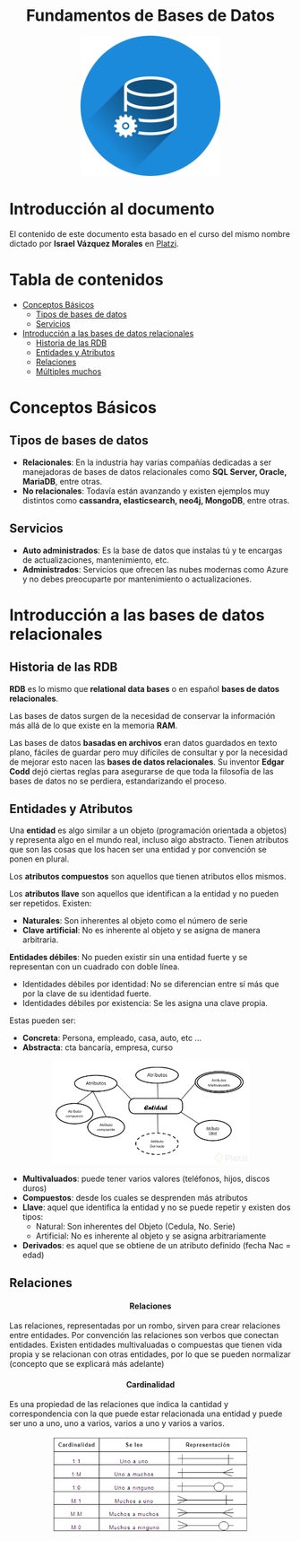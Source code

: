 <div align="center">
  <h1>Fundamentos de Bases de Datos</h1>
</div>

<div align="center"> 
  <img src="readme_imgs/bases.png" width="250">
</div>

# Introducción al documento 
El contenido de este documento esta basado en el curso del mismo nombre dictado por **Israel Vázquez Morales** en [Platzi](https://platzi.com).

# Tabla de contenidos
- [Conceptos Básicos](#Conceptos-Básicos)
    - [Tipos de bases de datos](#Tipos-de-bases-de-datos)
    - [Servicios](#Servicios)
- [Introducción a las bases de datos relacionales](#Introducción-a-las-bases-de-datos-relacionales)
    - [Historia de las RDB](#Historia-de-las-RDB)
    - [Entidades y Atributos](#Entidades-y-Atributos)
    - [Relaciones](#Relaciones)
    - [Múltiples muchos](#Múltiples-muchos)


# Conceptos Básicos
## Tipos de bases de datos
- **Relacionales**: En la industria hay varias compañías dedicadas a ser manejadoras de bases de datos relacionales como **SQL Server, Oracle, MariaDB**, entre otras.
- **No relacionales**: Todavía están avanzando y existen ejemplos muy distintos como **cassandra, elasticsearch, neo4j, MongoDB**, entre otras.

## Servicios
- **Auto administrados**: Es la base de datos que instalas tú y te encargas de actualizaciones, mantenimiento, etc.
- **Administrados**: Servicios que ofrecen las nubes modernas como Azure y no debes preocuparte por mantenimiento o actualizaciones.

# Introducción a las bases de datos relacionales
## Historia de las RDB
**RDB** es lo mismo que **relational data bases** o en español **bases de datos relacionales**.

Las bases de datos surgen de la necesidad de conservar la información más allá de lo que existe en la memoria **RAM**.

Las bases de datos **basadas en archivos** eran datos guardados en texto plano, fáciles de guardar pero muy difíciles de consultar y por la necesidad de mejorar esto nacen las **bases de datos relacionales**. Su inventor **Edgar Codd** dejó ciertas reglas para asegurarse de que toda la filosofía de las bases de datos no se perdiera, estandarizando el proceso.

## Entidades y Atributos

Una **entidad** es algo similar a un objeto (programación orientada a objetos) y representa algo en el mundo real, incluso algo abstracto. Tienen atributos que son las cosas que los hacen ser una entidad y por convención se ponen en plural.

Los **atributos compuestos** son aquellos que tienen atributos ellos mismos.

Los **atributos llave** son aquellos que identifican a la entidad y no pueden ser repetidos. Existen:

- **Naturales**: Son inherentes al objeto como el número de serie
- **Clave artificial**: No es inherente al objeto y se asigna de manera arbitraria.

**Entidades débiles**: No pueden existir sin una entidad fuerte y se representan con un cuadrado con doble línea.

- Identidades débiles por identidad: No se diferencian entre sí más que por la clave de su identidad fuerte.
- Identidades débiles por existencia: Se les asigna una clave propia.

Estas pueden ser:
-  **Concreta**: Persona, empleado, casa, auto, etc …
- **Abstracta**: cta bancaría, empresa, curso

<div align="center"> 
  <img src="readme_imgs/entidades.png" width="70%">
</div>

- **Multivaluados**: puede tener varios valores (teléfonos, hijos, discos duros)
- **Compuestos**: desde los cuales se desprenden más atributos
- **Llave**: aquel que identifica la entidad y no se puede repetir y existen dos tipos:
    - Natural: Son inherentes del Objeto (Cedula, No. Serie)
    - Artificial: No es inherente al objeto y se asigna arbitrariamente
- **Derivados**: es aquel que se obtiene de un atributo definido (fecha Nac = edad)

## Relaciones

<div align="center">
  <h4>Relaciones</h4>
</div>

Las relaciones, representadas por un rombo, sirven para crear relaciones entre entidades. Por convención las relaciones son verbos que conectan entidades. Existen entidades multivaluadas o compuestas que tienen vida propia y se relacionan con otras entidades, por lo que se pueden normalizar (concepto que se explicará más adelante)

<div align="center">
  <h4>Cardinalidad</h4>
</div>

Es una propiedad de las relaciones que indica la cantidad y correspondencia con la que puede estar relacionada una entidad y puede ser uno a uno, uno a varios, varios a uno y varios a varios.

<div align="center"> 
  <img src="readme_imgs/cardinalidad.png" width="70%">
</div>



